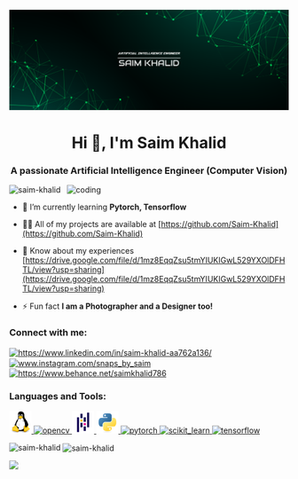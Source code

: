 ![logo](https://github.com/Saim-Khalid/Saim-Khalid/blob/main/BANNER.png)

<h1 align="center">Hi 👋, I'm Saim Khalid</h1>
<h3 align="center">A passionate Artificial Intelligence Engineer (Computer Vision)</h3>

<img align="right" alt="coding" width="400" src="https://i.pinimg.com/originals/66/83/3e/66833e07d6fb9eb5d724e47d0c814285.gif">

<p align="left"> <img src="https://komarev.com/ghpvc/?username=saim-khalid&label=Profile%20views&color=0e75b6&style=flat" alt="saim-khalid" /> </p>

- 🌱 I’m currently learning **Pytorch, Tensorflow**

- 👨‍💻 All of my projects are available at [https://github.com/Saim-Khalid](https://github.com/Saim-Khalid)

- 📄 Know about my experiences [https://drive.google.com/file/d/1mz8EqqZsu5tmYIUKIGwL529YXOlDFHTL/view?usp=sharing](https://drive.google.com/file/d/1mz8EqqZsu5tmYIUKIGwL529YXOlDFHTL/view?usp=sharing)

- ⚡ Fun fact **I am a Photographer and a Designer too!**

<h3 align="left">Connect with me:</h3>
<p align="left">
<a href="https://www.linkedin.com/in/saim-khalid-aa762a136/" target="blank"><img align="center" src="https://raw.githubusercontent.com/rahuldkjain/github-profile-readme-generator/master/src/images/icons/Social/linked-in-alt.svg" alt="https://www.linkedin.com/in/saim-khalid-aa762a136/" height="30" width="40" /></a>
<a href="https://instagram.com/snaps_by_saim" target="blank"><img align="center" src="https://raw.githubusercontent.com/rahuldkjain/github-profile-readme-generator/master/src/images/icons/Social/instagram.svg" alt="www.instagram.com/snaps_by_saim" height="30" width="40" /></a>
<a href="https://www.behance.net/saimkhalid786" target="blank"><img align="center" src="https://raw.githubusercontent.com/rahuldkjain/github-profile-readme-generator/master/src/images/icons/Social/behance.svg" alt="https://www.behance.net/saimkhalid786" height="30" width="40" /></a>
</p>

<h3 align="left">Languages and Tools:</h3>
<p align="left"> <a href="https://www.linux.org/" target="_blank" rel="noreferrer"> <img src="https://raw.githubusercontent.com/devicons/devicon/master/icons/linux/linux-original.svg" alt="linux" width="40" height="40"/> </a> <a href="https://opencv.org/" target="_blank" rel="noreferrer"> <img src="https://www.vectorlogo.zone/logos/opencv/opencv-icon.svg" alt="opencv" width="40" height="40"/> </a> <a href="https://pandas.pydata.org/" target="_blank" rel="noreferrer"> <img src="https://raw.githubusercontent.com/devicons/devicon/2ae2a900d2f041da66e950e4d48052658d850630/icons/pandas/pandas-original.svg" alt="pandas" width="40" height="40"/> </a> <a href="https://www.python.org" target="_blank" rel="noreferrer"> <img src="https://raw.githubusercontent.com/devicons/devicon/master/icons/python/python-original.svg" alt="python" width="40" height="40"/> </a> <a href="https://pytorch.org/" target="_blank" rel="noreferrer"> <img src="https://www.vectorlogo.zone/logos/pytorch/pytorch-icon.svg" alt="pytorch" width="40" height="40"/> </a> <a href="https://scikit-learn.org/" target="_blank" rel="noreferrer"> <img src="https://upload.wikimedia.org/wikipedia/commons/0/05/Scikit_learn_logo_small.svg" alt="scikit_learn" width="40" height="40"/> </a> <a href="https://www.tensorflow.org" target="_blank" rel="noreferrer"> <img src="https://www.vectorlogo.zone/logos/tensorflow/tensorflow-icon.svg" alt="tensorflow" width="40" height="40"/> </a> </p>

<p><img align="left" src="https://github-readme-stats.vercel.app/api/top-langs?username=saim-khalid&show_icons=true&locale=en&layout=compact" alt="saim-khalid" /></p>

<p>&nbsp;<img align="center" src="https://github-readme-stats.vercel.app/api?username=saim-khalid&show_icons=true&locale=en" alt="saim-khalid" /></p>

![](https://komarev.com/ghpvc/?username=Saim-Khalid&color=green)

